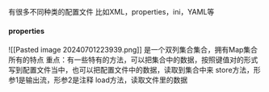 
有很多不同种类的配置文件
比如XML，properties，ini，YAML等

#### properties
![[Pasted image 20240701223939.png]]
是一个双列集合集合，拥有Map集合所有的特点
重点：有一些特有的方法，可以把集合中的数据，按照键值对的形式写到配置文件当中，也可以把配置文件中的数据，读取到集合中来
store方法，形参1是输出流，形参2是注释
load方法，读取文件里的数据